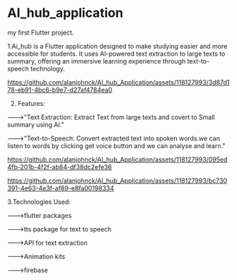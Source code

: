 # AI_hub_application

my first Flutter project.

1.Ai_hub is a Flutter application designed to make studying easier and more accessible for students. It uses AI-powered text extraction to large texts to summary, offering an immersive learning experience through text-to-speech technology.


https://github.com/alanjohnck/AI_hub_Application/assets/118127993/3d87d178-eb91-4bc6-b9e7-d27af4784ea0

2. Features:

--->"Text Extraction: Extract Text from large texts and covert to Small summary using AI."

--->"Text-to-Speech: Convert extracted text into spoken words.we can listen to words by clicking get voice button and we can analyse and learn."





https://github.com/alanjohnck/AI_hub_Application/assets/118127993/095ed4fb-201b-4f2f-ab84-df38dc2efe36


https://github.com/alanjohnck/AI_hub_Application/assets/118127993/bc730391-4e63-4e3f-af89-e8fa00198334

3.Technologies Used:

--->flutter packages

--->tts package for text to speech

--->API for text extraction

--->Animation kits

--->firebase



